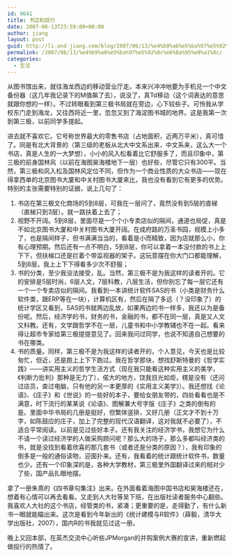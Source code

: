 ```yaml
---
id: 9641
title: 书店和投行
date: 2007-06-13T23:59:00+00:00
author: jiang
layout: post
guid: http://li-and-jiang.com/blog/2007/06/13/%e4%b9%a6%e5%ba%97%e5%92%8c%e6%8a%95%e8%a1%8c/
permalink: /2007/06/13/%e4%b9%a6%e5%ba%97%e5%92%8c%e6%8a%95%e8%a1%8c/
categories:
  - 生活
---
```

从图书馆出来，就往海龙西边的移动营业厅走。本来兴冲冲地要为手机兑一个中文备份器（这几年我记录下的M值飙了去），说没了，真Td移动（这个词表达的意思就跟你想的一样）。不过转眼看到第三极书局就在旁边，心下较些子。可怜我从学校东门走到海龙，又往西将近一里，忽忽又到了海淀图书城的地界。这是我第一次到第三极，以前同学多提起。 

进去就不喜欢它。它号称世界最大的零售书店（占地面积，近两万平米），真可惜了。同是有北大背景的（第三级的老板从北大中文系出来，中文系来，这么大一个书店，真是人生的一大梦想），小小的风入松看着比它舒服多了，而且印象中，第三极的前身国林风（以前在海图昊海楼地下一层）也好些，尽管它只有300平。当然，第三极和风入松及国林风定位不同，但作为一个商业性质的大众书店——现在得拿西单的北京图书大厦和中关村图书大厦来比，我也没有看到它有更多的优势。特别的主张需要特别的证据，说上几句了：

  1. 书店在第三极文化商场的5到8层，可我在一层问了，竟然没有到5层的直梯（直梯只到3层）。就一路扶着上去了； 
  2. 视野不开阔。5到8层，里面尽是一个个小专卖店似的隔间，通道也局促，真是不如北京图书大厦和中关村图书大厦开阔。在成府路的万圣书园，规模上小多了，也是隔间样子，但书满满当当的，看着是小而精致，因为店就那么小，你有心理预期。然后还有一点不明白，5到8层，你可以拿着一本没付款的书上上下下，但扶梯口还是拦着个带监视器的架子。这玩意摆在你大门口都能理解，5到8层，我上上下下得看多少次不舒服； 
  3. 书的分类，至少我没法接受，乱。当然，第三极不是为我这样的读者开的。它的安排是5层时尚，6层人文，7层科教，八层生活，但你别忘了每一层它还有一个一个专卖店似的隔间。我看到一本讲统计软件SAS的书（小类是财务什么软件类，跟ERP等在一块），计算机区有，然后在隔了多远（？没印象了）的统计学区又看到，SAS的书就两边乱放，如果两边的书一样多，我还以为是备份呢。然后，经济学的书，财务的书，金融的书，都不在同一层，真是又人文又科教。还有，文学跟哲学不在一层，儿童书和中小学教辅也不在一起。看来得让超市专家给第三极提提意见了。回来我问过同学，也说不知道自己想要的书在哪类。 
  4. 书的质量。同样，第三极不是为我这样的读者开的，个人意见，今天也是比较匆忙，但近，还是跑上上下下跑过。我在哲学那块，想找舒斯特曼的《哲学实践》——讲实用主义的哲学生活方式（现在我只能看这种实用主义的美学，《判断力批判》那种是无力了），偌大的地方，饶我目光如炬，楞是没有（还问过店员，查过电脑，只有他的另一本更厚的《实用主义美学》）。我还想找《论语》、《庄子》和《世说》的一些好的本子，要给女朋友带的，四处看看也是不满意，时下流行的某某说《论语》、图解兼大号字版《庄子》之类的倒有的是。里面中华书局的几册是挺好，但繁体竖排，又好几册（正文才不到十万字，如陈鼓应的庄子，加上了完整的现代汉语翻译，这对我就不必要了），不适合平常阅读。以前是见过些好本子。还有我关注的经济学书，我想它为什么不请一个读过经济学的人做采购顾问呢？那么大的场子，那么多都叫经济类的书，就是没找到看着欣喜的那几套书（或者还是分类的原因？），我有印象的倒多是一般的通俗读物，迎面扑来。还有，我看着的统计跟统计软件书，数量也少。还有一个印象深的是，各种大学教材，第三极里外国翻译过来的相对少了些，国产品扎眼地摆。 

拿了一册朱熹的《四书章句集注》出来。在外面看着海图中国书店和昊海楼还在，想着有心情可以再去看看。又走到人大社等吴下班，在出版社读者服务中心翻些。我喜欢人大社的这个书店，经管类的书，紧凑；更重要的是，走得勤了，有什么新书一眼就能瞄出来。这次是看到今年新出的《统计建模与R软件》（薛毅，清华大学出版社，2007），国内R的书我就见过这一册。 

晚上又回本部，在英杰交流中心听些JPMorgan的并购案例大赛的宣讲，重新燃起做投行的热情了。